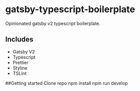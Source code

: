# gatsby-typescript-boilerplate
Opinionated gatsby v2 typescript boilerplate. 

## Includes
* Gatsby V2
* Typescript
* Prettier
* Styline
* TSLint

##Getting started
Clone repo
npm install
npm run develop
